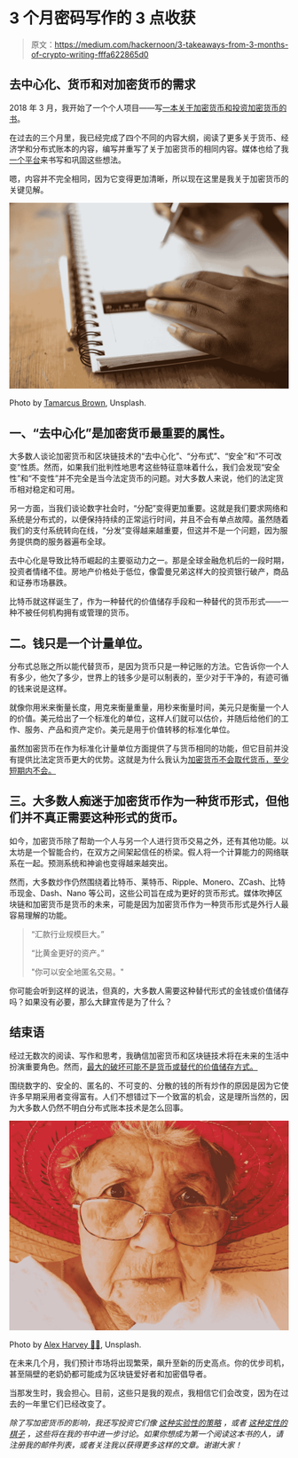 # 3 个月密码写作的 3 点收获

> 原文：<https://medium.com/hackernoon/3-takeaways-from-3-months-of-crypto-writing-fffa622865d0>

## 去中心化、货币和对加密货币的需求

2018 年 3 月，我开始了一个个人项目——写[一本关于加密货币和投资加密货币的书](https://www.herzigansel.com/blog/book-preview-1)。

在过去的三个月里，我已经完成了四个不同的内容大纲，阅读了更多关于货币、经济学和分布式账本的内容，编写并重写了关于加密货币的相同内容。媒体也给了我[一个平台](/@h.ansel)来书写和巩固这些想法。

嗯，内容并不完全相同，因为它变得更加清晰，所以现在这里是我关于加密货币的关键见解。

![](img/d77a249692c59bec713a41fcdf4cfc31.png)

Photo by [Tamarcus Brown](https://unsplash.com/photos/eKkeKfDt1Vk?utm_source=unsplash&utm_medium=referral&utm_content=creditCopyText), Unsplash.

## 一、“去中心化”是加密货币最重要的属性。

大多数人谈论加密货币和区块链技术的“去中心化”、“分布式”、“安全”和“不可改变”性质。然而，如果我们批判性地思考这些特征意味着什么，我们会发现“安全性”和“不变性”并不完全是当今法定货币的问题。对大多数人来说，他们的法定货币相对稳定和可用。

另一方面，当我们谈论数字社会时，“分配”变得更加重要。这就是我们要求网络和系统是分布式的，以便保持持续的正常运行时间，并且不会有单点故障。虽然随着我们的支付系统转向在线，“分发”变得越来越重要，但这并不是一个问题，因为服务提供商的服务器遍布全球。

去中心化是导致比特币崛起的主要驱动力之一。那是全球金融危机后的一段时期，投资者情绪不佳。房地产价格处于低位，像雷曼兄弟这样大的投资银行破产，商品和证券市场暴跌。

比特币就这样诞生了，作为一种替代的价值储存手段和一种替代的货币形式——一种不被任何机构拥有或管理的货币。

## 二。钱只是一个计量单位。

分布式总账之所以能代替货币，是因为货币只是一种记账的方法。它告诉你一个人有多少，他欠了多少，世界上的钱多少是可以制表的，至少对于干净的，有迹可循的钱来说是这样。

就像你用米来衡量长度，用克来衡量重量，用秒来衡量时间，美元只是衡量一个人的价值。美元给出了一个标准化的单位，这样人们就可以估价，并随后给他们的工作、服务、产品和资产定价。美元是用于价值转移的标准化单位。

虽然加密货币在作为标准化计量单位方面提供了与货币相同的功能，但它目前并没有提供比法定货币更大的优势。这就是为什么我认为[加密货币不会取代货币，至少短期内不会。](https://hackernoon.com/cryptocurrencies-will-not-displace-money-5c30a37ab3f7)

## 三。大多数人痴迷于加密货币作为一种货币形式，但他们并不真正需要这种形式的货币。

如今，加密货币除了帮助一个人与另一个人进行货币交易之外，还有其他功能。以太坊是一个智能合约，在双方之间架起信任的桥梁。假人将一个计算能力的网络联系在一起。预测系统和神谕也变得越来越突出。

然而，大多数炒作仍然围绕着比特币、莱特币、Ripple、Monero、ZCash、比特币现金、Dash、Nano 等公司，这些公司旨在成为更好的货币形式。媒体吹捧区块链和加密货币是货币的未来，可能是因为加密货币作为一种货币形式是外行人最容易理解的功能。

> “汇款行业规模巨大。”
> 
> “比黄金更好的资产。”
> 
> "你可以安全地匿名交易。"

你可能会听到这样的说法，但真的，大多数人需要这种替代形式的金钱或价值储存吗？如果没有必要，那么大肆宣传是为了什么？

## 结束语

经过无数次的阅读、写作和思考，我确信加密货币和区块链技术将在未来的生活中扮演重要角色。然而，[最大的破坏可能不是货币或替代的价值储存方式。](/@h.ansel/dear-satoshi-we-have-overhauled-your-beloved-bitcoin-8bc7b8e00c34)

围绕数字的、安全的、匿名的、不可变的、分散的钱的所有炒作的原因是因为它使许多早期采用者变得富有。人们不想错过下一个致富的机会，这是理所当然的，因为大多数人仍然不明白分布式账本技术是怎么回事。

![](img/65915fbc78dd6fae0f9d9ccc2e0a1246.png)

Photo by [Alex Harvey 🤙🏻](https://unsplash.com/photos/y0I85D5QKvs?utm_source=unsplash&utm_medium=referral&utm_content=creditCopyText), Unsplash.

在未来几个月，我们预计市场将出现繁荣，飙升至新的历史高点。你的优步司机，甚至隔壁的老奶奶都可能成为区块链爱好者和加密倡导者。

当那发生时，我会担心。目前，这些只是我的观点，我相信它们会改变，因为在过去的一年里它们已经改变了。

*除了写加密货币的影响，我还写投资它们像* [*这种实验性的策略*](/@h.ansel/the-surefire-strategy-to-maximising-your-altcoin-returns-42729bc2155e) *，或者* [*这种定性的棋子*](/swlh/a-better-taxonomy-for-cryptocurrencies-cbffd2e1b58c) *，这些将在我的书中进一步讨论。如果你想成为第一个阅读这本书的人，请注册我的邮件列表，或者关注我以获得更多这样的文章。谢谢大家！*